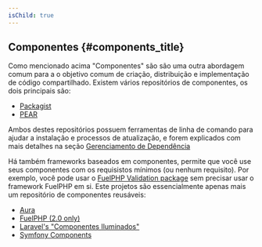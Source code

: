 ```yaml
---
isChild: true
---
```


## Componentes {#components_title}

Como mencionado acima "Componentes" são são uma outra abordagem comum para a o objetivo comum de criação, distribuição
e implementação de código compartilhado. Existem vários repositórios de componentes, os dois principais são:

* [Packagist](/#composer_and_packagist)
* [PEAR](/#pear)

Ambos destes repositórios possuem ferramentas de linha de comando para ajudar a instalação e processos de atualização,
e forem explicados com mais detalhes na seção [Gerenciamento de Dependência][dm]

Há também frameworks baseados em componentes, permite que você use seus componentes com os requisistos mínimos (ou
nenhum requisito). Por exemplo, você pode usar o  [FuelPHP Validation package][fuelval] sem precisar usar o framework
FuelPHP em si. Este projetos são essencialmente apenas mais um repositório de componentes reusáveis:

  [dm]: /#dependency_management
  [fuelval]: https://github.com/fuelphp/validation

* [Aura](http://auraphp.github.com/)
* [FuelPHP (2.0 only)](https://github.com/fuelphp)
* [Laravel's "Componentes Iluminados"](https://github.com/illuminate)
* [Symfony Components](http://symfony.com/doc/current/components/index.html)
